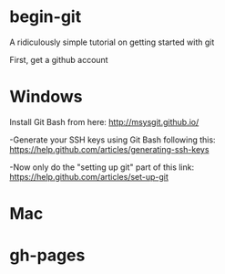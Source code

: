 begin-git
=========

A ridiculously simple tutorial on getting started with git

First, get a github account

Windows
=

Install Git Bash from here: http://msysgit.github.io/

-Generate your SSH keys using Git Bash following this: https://help.github.com/articles/generating-ssh-keys

-Now only do the "setting up git" part of this link: https://help.github.com/articles/set-up-git

Mac
=

gh-pages
=
